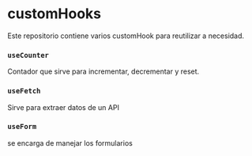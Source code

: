 # customHooks

Este repositorio contiene varios customHook para reutilizar a necesidad. 

### `useCounter`

Contador que sirve para incrementar, decrementar y reset. 

### `useFetch`

Sirve para extraer datos de un API 

### `useForm`

se encarga de manejar los formularios
